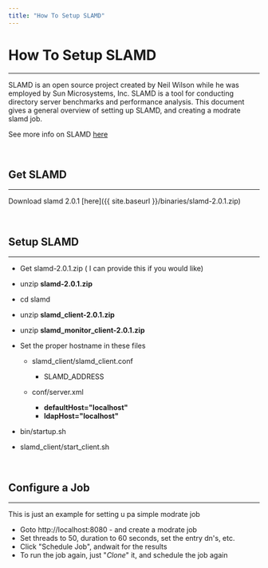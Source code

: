 ```yaml
---
title: "How To Setup SLAMD"
---
```


# How To Setup SLAMD
----------------

SLAMD is an open source project created by Neil Wilson while he was employed by Sun Microsystems, Inc. SLAMD is a tool for conducting directory server benchmarks and performance analysis.  This document gives a general overview of setting up SLAMD, and creating a modrate slamd job.

See more info on SLAMD [here](http://dl.thezonemanager.com/slamd/)

<br>

## Get SLAMD
------------

Download slamd 2.0.1 [here]({{ site.baseurl }}/binaries/slamd-2.0.1.zip)

<br>

## Setup SLAMD
--------

- Get slamd-2.0.1.zip  ( I can provide this if you would like)
- unzip **slamd-2.0.1.zip**
- cd slamd
- unzip **slamd_client-2.0.1.zip**
- unzip **slamd_monitor_client-2.0.1.zip**
- Set the proper hostname in these files

    - slamd_client/slamd_client.conf
        - SLAMD_ADDRESS

    - conf/server.xml
        - **defaultHost="localhost"**
        - **ldapHost="localhost"**

- bin/startup.sh
- slamd_client/start_client.sh

<br>

## Configure a Job
---------------------

This is just an example for setting u pa simple modrate job

- Goto http://localhost:8080 - and create a modrate job
- Set threads to 50, duration to 60 seconds, set the entry dn's, etc. 
- Click "Schedule Job", andwait for the results
- To run the job again, just "*Clone*" it, and schedule the job again
